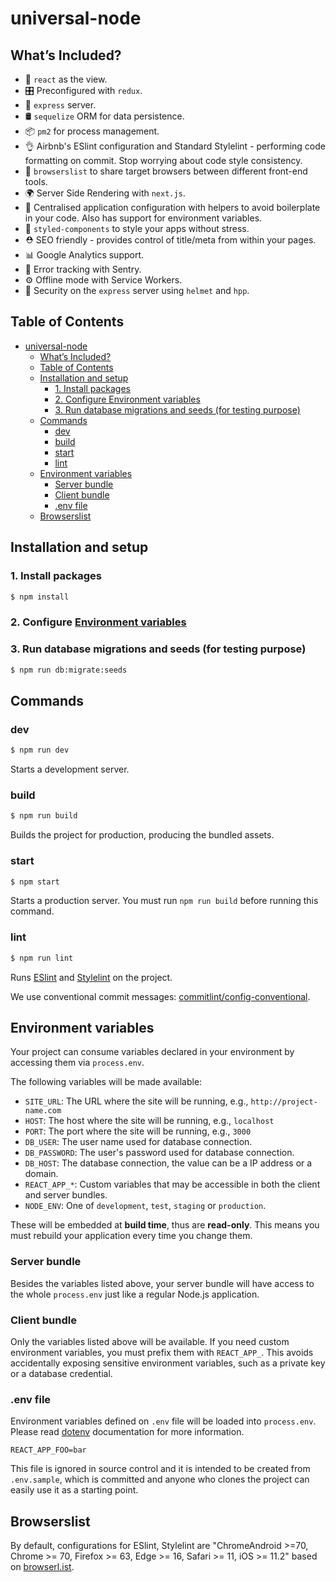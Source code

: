 # universal-node

## What’s Included?

- 👀 `react` as the view.
- 🎛 Preconfigured with `redux`.
- 🚄 `express` server.
- 🛢️ `sequelize` ORM for data persistence.
- 📦 `pm2` for process management.
- 👌 Airbnb's ESlint configuration and Standard Stylelint - performing code formatting on commit. Stop worrying about code style consistency.
- 📝 `browserslist` to share target browsers between different front-end tools.
- 🌍 Server Side Rendering with `next.js`.
- 🔧 Centralised application configuration with helpers to avoid boilerplate in your code. Also has support for environment variables.
- 💅 `styled-components` to style your apps without stress.
- ⛑ SEO friendly - provides control of title/meta from within your pages.
- 📊 Google Analytics support.
- 🐞 Error tracking with Sentry.
- ⚙️ Offline mode with Service Workers.
- 👮 Security on the `express` server using `helmet` and `hpp`.

## Table of Contents

- [universal-node](#universal-node)
  - [What’s Included?](#whats-included)
  - [Table of Contents](#table-of-contents)
  - [Installation and setup](#installation-and-setup)
    - [1. Install packages](#1-install-packages)
    - [2. Configure Environment variables](#2-configure-environment-variables)
    - [3. Run database migrations and seeds (for testing purpose)](#3-run-database-migrations-and-seeds-for-testing-purpose)
  - [Commands](#commands)
    - [dev](#dev)
    - [build](#build)
    - [start](#start)
    - [lint](#lint)
  - [Environment variables](#environment-variables)
    - [Server bundle](#server-bundle)
    - [Client bundle](#client-bundle)
    - [.env file](#env-file)
  - [Browserslist](#browserslist)

## Installation and setup

### 1. Install packages

```sh
$ npm install
```

### 2. Configure [Environment variables](#environment-variables)

### 3. Run database migrations and seeds (for testing purpose)

```sh
$ npm run db:migrate:seeds
```

## Commands

### dev

```sh
$ npm run dev
```

Starts a development server.

### build

```sh
$ npm run build
```

Builds the project for production, producing the bundled assets.

### start

```sh
$ npm start
```

Starts a production server. You must run `npm run build` before running this command.

### lint

```sh
$ npm run lint
```

Runs [ESlint](https://eslint.org/) and [Stylelint](https://stylelint.io/) on the project.

We use conventional commit messages: [commitlint/config-conventional](https://github.com/marionebl/commitlint/tree/master/%40commitlint/config-conventional).

## Environment variables

Your project can consume variables declared in your environment by accessing them via `process.env`.

The following variables will be made available:

- `SITE_URL`: The URL where the site will be running, e.g., `http://project-name.com`
- `HOST`: The host where the site will be running, e.g., `localhost`
- `PORT`: The port where the site will be running, e.g., `3000`
- `DB_USER`: The user name used for database connection.
- `DB_PASSWORD`: The user's password used for database connection.
- `DB_HOST`: The database connection, the value can be a IP address or a domain.
- `REACT_APP_*`: Custom variables that may be accessible in both the client and server bundles.
- `NODE_ENV`: One of `development`, `test`, `staging` or `production`.

These will be embedded at **build time**, thus are **read-only**. This means you must rebuild your application every time you change them.

### Server bundle

Besides the variables listed above, your server bundle will have access to the whole `process.env` just like a regular Node.js application.

### Client bundle

Only the variables listed above will be available.
If you need custom environment variables, you must prefix them with `REACT_APP_`. This avoids accidentally exposing sensitive environment variables, such as a private key or a database credential.

### .env file

Environment variables defined on `.env` file will be loaded into `process.env`.
Please read [dotenv](https://github.com/motdotla/dotenv) documentation for more information.

```
REACT_APP_FOO=bar
```

This file is ignored in source control and it is intended to be created from `.env.sample`, which is committed and anyone who clones the project can easily use it as a starting point.

## Browserslist

By default, configurations for ESlint, Stylelint are "ChromeAndroid >=70, Chrome >= 70, Firefox >= 63, Edge >= 16, Safari >= 11, iOS >= 11.2" based on [browserl.ist](https://browserl.ist/?q=%3E3%25%2C+ChromeAndroid+%3E%3D70%2C+Chrome+%3E%3D+70%2C+Firefox+%3E%3D+63%2C+Edge+%3E%3D+16%2C+Safari+%3E%3D+11%2C+iOS+%3E%3D+11.2).
